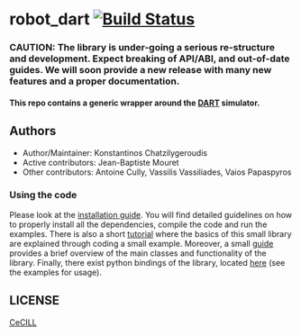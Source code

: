 robot_dart [![Build Status](https://github.com/resibots/robot_dart/actions/workflows/ci_linux.yml/badge.svg?branch=master)](https://github.com/resibots/robot_dart/actions/workflows/ci_linux.yml)
=====================================================================================================================================================================================================

### CAUTION: The library is under-going a serious re-structure and development. Expect breaking of API/ABI, and out-of-date guides. We will soon provide a new release with many new features and a proper documentation.

#### This repo contains a generic wrapper around the [DART] simulator.

## Authors

- Author/Maintainer: Konstantinos Chatzilygeroudis
- Active contributors: Jean-Baptiste Mouret
- Other contributors: Antoine Cully, Vassilis Vassiliades, Vaios Papaspyros

### Using the code

Please look at the [installation guide](docs/installation.md). You will find detailed guidelines on how to properly install all the dependencies, compile the code and run the examples. There is also a short [tutorial](docs/tutorial.md) where the basics of this small library are explained through coding a small example. Moreover, a small [guide](docs/guide.md) provides a brief overview of the main classes and functionality of the library. Finally, there exist python bindings of the library, located [here](src/python) (see the examples for usage).

## LICENSE

[CeCILL]

[CeCILL]: http://www.cecill.info/index.en.html
[DART]: http://dartsim.github.io/
